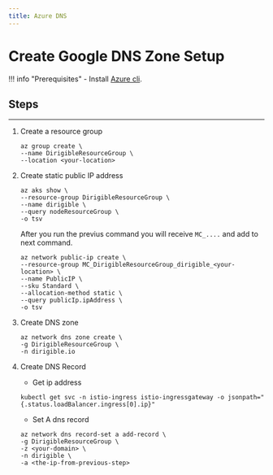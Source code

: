 ```yaml
---
title: Azure DNS
---
```


Create Google DNS Zone Setup
===


!!! info "Prerequisites"
    - Install [Azure cli](https://docs.microsoft.com/en-us/cli/azure/install-azure-cli).

## Steps
---

1. Create a resource group
            
    ```
    az group create \
    --name DirigibleResourceGroup \
    --location <your-location>
    ```

1. Create static public IP address
    
    ```
    az aks show \
    --resource-group DirigibleResourceGroup \
    --name dirigible \
    --query nodeResourceGroup \
    -o tsv
    ```

    After you run the previus command you will receive `MC_....` and add to next command.

    ```
    az network public-ip create \
    --resource-group MC_DirigibleResourceGroup_dirigible_<your-location> \
    --name PublicIP \
    --sku Standard \
    --allocation-method static \
    --query publicIp.ipAddress \
    -o tsv
    ```

1. Create DNS zone

    ```
    az network dns zone create \
    -g DirigibleResourceGroup \
    -n dirigible.io
    ```

1. Create DNS Record

    * Get ip address

    `kubectl get svc -n istio-ingress istio-ingressgateway -o jsonpath="{.status.loadBalancer.ingress[0].ip}"`

    * Set A dns record

    ```
    az network dns record-set a add-record \
    -g DirigibleResourceGroup \
    -z <your-domain> \
    -n dirigible \
    -a <the-ip-from-previous-step>
    ```
